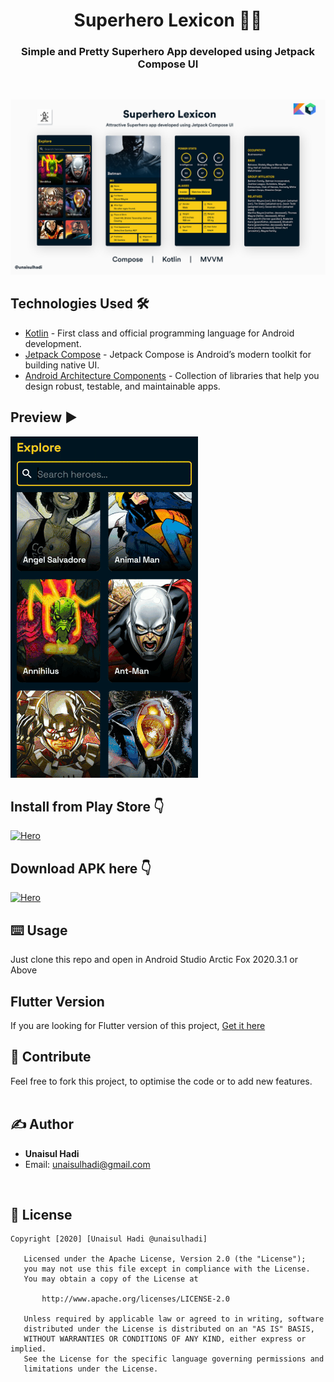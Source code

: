 <h1 align="center">Superhero Lexicon 🦹‍♂️</h1>
<h3 align="center">Simple and Pretty Superhero App developed using Jetpack Compose UI</h3>
<br/>

![App Cover](https://github.com/unaisulhadi/SuperheroLexicon/blob/master/art/git_cover_3.jpg?raw=true)


## Technologies Used 🛠
- [Kotlin](https://kotlinlang.org/) - First class and official programming language for Android development.
- [Jetpack Compose](https://developer.android.com/jetpack/compose) - Jetpack Compose is Android’s modern toolkit for building native UI.
- [Android Architecture Components](https://developer.android.com/topic/libraries/architecture) - Collection of libraries that help you design robust, testable, and maintainable apps.

## Preview ▶
![App Cover](https://github.com/unaisulhadi/SuperheroLexicon/blob/master/art/preview_3.gif?raw=true)

## Install from Play Store 👇
[![Hero](https://img.shields.io/badge/Superhero-PLAYSTORE-black.svg?style=for-the-badge&logo=playstore)](https://play.google.com/store/apps/details?id=com.hadi.superherolexicon)

## Download APK here 👇
[![Hero](https://img.shields.io/badge/Superhero-APK-black.svg?style=for-the-badge&logo=android)](https://github.com/unaisulhadi/SuperheroLexicon/raw/master/release/Superhero%20Lexicon%20v1.0.apk)

## ⌨️ Usage
Just clone this repo and open in Android Studio Arctic Fox 2020.3.1 or Above
<br />

## Flutter Version
If you are looking for Flutter version of this project, <a href="https://github.com/unaisulhadi/SuperheroLexicon-Flutter">Get it here </a>

## 🍰  Contribute  
Feel free to fork this project, to optimise the code or to add new features. 
<br />
<br />

## ✍️ Author
* <b>Unaisul Hadi</b>
* Email: unaisulhadi@gmail.com
<br />

## 📝 License
```
Copyright [2020] [Unaisul Hadi @unaisulhadi]

   Licensed under the Apache License, Version 2.0 (the "License");
   you may not use this file except in compliance with the License.
   You may obtain a copy of the License at

       http://www.apache.org/licenses/LICENSE-2.0

   Unless required by applicable law or agreed to in writing, software
   distributed under the License is distributed on an "AS IS" BASIS,
   WITHOUT WARRANTIES OR CONDITIONS OF ANY KIND, either express or implied.
   See the License for the specific language governing permissions and
   limitations under the License.
```
